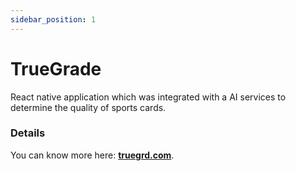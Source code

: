 ```yaml
---
sidebar_position: 1
---
```


# TrueGrade

React native application which was integrated with a AI services to determine the quality of sports cards.

### Details

You can know more here: **[truegrd.com](https://truegrd.com/)**.